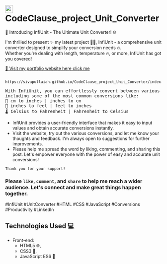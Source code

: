 # <img height="25" alt="LOGO" src="https://internship.codeclause.com/assets/img/codeclause.png"> CodeClause_project_Unit_Converter

🔢 Introducing InfiUnit - The Ultimate Unit Converter! 🌐


I'm thrilled to present ✨ my latest project 💪🦾, InfiUnit - a comprehensive unit converter designed to simplify your conversion needs 🔥. <br> Whether you're dealing with length, temperature 🔥, or more, InfiUnit has got you covered!

[🔗 Visit my portfolio website here click me ](https://sivapullaiah.github.io/CodeClause_project_Unit_Converter/index.html)

       https://sivapullaiah.github.io/CodeClause_project_Unit_Converter/index.html

<pre>
With InfiUnit, you can effortlessly convert between various units,
including some of the most common conversions like:
📐 cm to inches | inches to cm
📐 inches to feet | feet to inches
🌡️ Celsius to Fahrenheit | Fahrenheit to Celsius
</pre>
- InfiUnit provides a user-friendly interface that makes it easy to input values and obtain accurate conversions instantly.
- Visit the website, try out the various conversions, and let me know your thoughts and feedback. I'm always open to suggestions for further improvements.
- Please help me spread the word by liking, commenting, and sharing this post. Let's empower everyone with the power of easy and accurate unit conversions!

`Thank you for your support!`

### Please `like`, `comment`, and `share` to help me reach a wider audience. Let's connect and make great things happen together.

#InfiUnit #UnitConverter #HTML #CSS #JavaScript #Conversions #Productivity #LinkedIn

## Technologies Used 💻

- Front-end: 
    - HTML5 🌐,
    - CSS3 🎨,
    - JavaScript ES6 🚀



